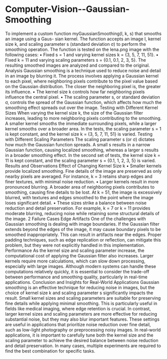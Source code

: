 # Computer-Vision--Gaussian-Smoothing

To implement a custom function myGaussianSmoothing(I, k, s) that smooths an image using a Gaus- sian kernel. The function accepts an image I, kernel size k, and scaling parameter s (standard deviation σ) to perform the smoothing operation. The function is tested on the lena.png image with the following cases:
• Fixed s = 1 and varying kernel sizes k = {3, 5, 7, 11, 51}.
• Fixed k = 11 and varying scaling parameters s = {0.1, 0.1, 2, 3, 5}. The resulting smoothed images are analyzed and compared to the original.
Analysis
Gaussian smoothing is a technique used to reduce noise and detail in an image by blurring it. The process involves applying a Gaussian kernel to each pixel, where neighboring pixels contribute to the pixel value based on the Gaussian distribution. The closer the neighboring pixel is, the greater its influence.
• The kernel size k controls how far neighboring pixels influence the central pixel.
• The scaling parameter s, or standard deviation σ, controls the spread of the Gaussian function,
which affects how much the smoothing effect spreads out over the image.
Testing with Different Kernel Sizes
When varying the kernel size k, the size of the Gaussian filter increases, leading to more neighboring pixels contributing to the smoothing. A smaller kernel smooths the immediate surrounding pixels, while a larger kernel smooths over a broader area.
In the tests, the scaling parameter s = 1 is kept constant, and the kernel size k = {3, 5, 7, 11, 51} is varied.
Testing with Different Scaling Parameters
The scaling parameter s (or σ) dictates how much the Gaussian function spreads. A small s results in a narrow Gaussian function, causing localized smoothing, whereas a larger s results in a broader smoothing effect.
In the second set of tests, the kernel size k = 11 is kept constant, and the scaling parameter s = {0.1, 1, 2, 3, 5} is varied.
Results and Observations
Effect of Changing Kernel Size k
• Smaller kernels provide localized smoothing. Fine details of the image are preserved as only nearby pixels are averaged. For instance, k = 3 retains sharp edges and finer textures, with minimal noise reduction.
• Larger kernels result in more pronounced blurring. A broader area of neighboring pixels contributes to smoothing, causing fine details to be lost. At k = 51, the image is excessively blurred, with textures and edges smoothed to the point where the image loses significant detail.
• These sizes strike a balance between noise reduction and detail preservation. For example, k = 7 or k = 11 provides moderate blurring, reducing noise while retaining some structural details of the image.
2
Failure Cases
Edge Artifacts
One of the challenges with Gaussian smoothing is dealing with image boundaries. If the Gaussian filter extends beyond the edges of the image, it may cause boundary pixels to be smoothed inappropriately. This can result in artifacts near the edges. Proper padding techniques, such as edge replication or reflection, can mitigate this problem, but they were not explicitly handled in this implementation.
Performance
As the kernel size and scaling parameter increase, the computational cost of applying the Gaussian filter also increases. Larger kernels require more calculations, which can slow down processing, especially with large images. Although modern systems can handle these computations relatively quickly, it is essential to consider the trade-off between performance and smoothing quality, particularly in real-time applications.
Conclusion and Insights for Real-World Applications
Gaussian smoothing is an effective technique for reducing noise in images, but the choice of kernel size k and scaling parameter s significantly impacts the result. Small kernel sizes and scaling parameters are suitable for preserving fine details while applying minimal smoothing. This is particularly useful in fields like medical imaging, where edge retention is crucial.
In contrast, larger kernel sizes and scaling parameters are more effective for reducing substantial noise, but they may also blur important features. These settings are useful in applications that prioritize noise reduction over fine detail, such as low-light photography or preprocessing noisy images.
In real-world applications, it is important to carefully tune both the kernel size and the scaling parameter to achieve the desired balance between noise reduction and detail preservation. In many cases, multiple experiments are required to find the best combination for specific tasks.
